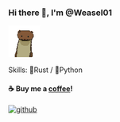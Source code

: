 <!---
Weasel01/Weasel01 is a ✨ special ✨ repository because its `README.md` (this file) appears on your GitHub profile.
You can click the Preview link to take a look at your changes.
--->

### Hi there 👋, I'm @Weasel01
![](https://raw.githubusercontent.com/Weasel01/Weasel01/main/pxlwzl.png)

Skills: 🦀Rust / 🐍Python

#### ☕ Buy me a [coffee](https://ko-fi.com/fbeizai)!


[<img src='https://cdn.jsdelivr.net/npm/simple-icons@3.0.1/icons/github.svg' alt='github' height='40'>](https://github.com/Weasel01)  
